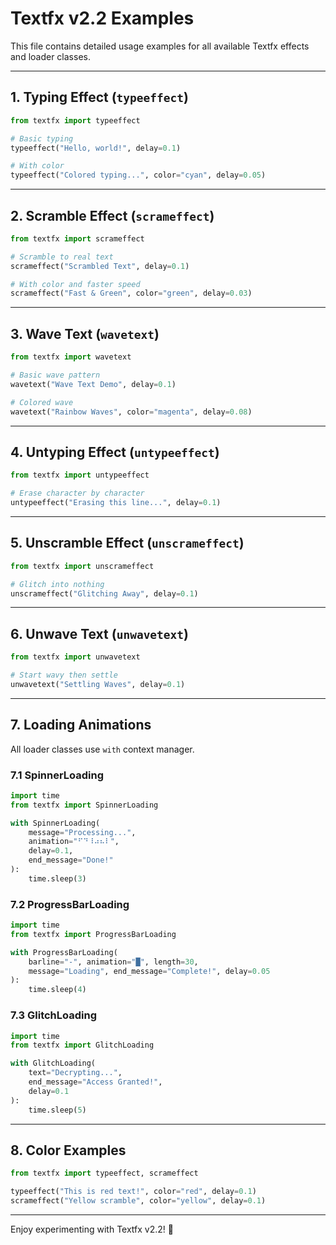 # Textfx v2.2 Examples

This file contains detailed usage examples for all available Textfx effects and loader classes.

---

## 1. Typing Effect (`typeeffect`)

```python
from textfx import typeeffect

# Basic typing
typeeffect("Hello, world!", delay=0.1)

# With color
typeeffect("Colored typing...", color="cyan", delay=0.05)
```

---

## 2. Scramble Effect (`scrameffect`)

```python
from textfx import scrameffect

# Scramble to real text
scrameffect("Scrambled Text", delay=0.1)

# With color and faster speed
scrameffect("Fast & Green", color="green", delay=0.03)
```

---

## 3. Wave Text (`wavetext`)

```python
from textfx import wavetext

# Basic wave pattern
wavetext("Wave Text Demo", delay=0.1)

# Colored wave
wavetext("Rainbow Waves", color="magenta", delay=0.08)
```

---

## 4. Untyping Effect (`untypeeffect`)

```python
from textfx import untypeeffect

# Erase character by character
untypeeffect("Erasing this line...", delay=0.1)
```

---

## 5. Unscramble Effect (`unscrameffect`)

```python
from textfx import unscrameffect

# Glitch into nothing
unscrameffect("Glitching Away", delay=0.1)
```

---

## 6. Unwave Text (`unwavetext`)

```python
from textfx import unwavetext

# Start wavy then settle
unwavetext("Settling Waves", delay=0.1)
```

---

## 7. Loading Animations

All loader classes use `with` context manager.

### 7.1 SpinnerLoading

```python
import time
from textfx import SpinnerLoading

with SpinnerLoading(
    message="Processing...",
    animation="⠋⠙⠸⠴⠦⠇",
    delay=0.1,
    end_message="Done!"
):
    time.sleep(3)
```

### 7.2 ProgressBarLoading

```python
import time
from textfx import ProgressBarLoading

with ProgressBarLoading(
    barline="-", animation="█", length=30,
    message="Loading", end_message="Complete!", delay=0.05
):
    time.sleep(4)
```

### 7.3 GlitchLoading

```python
import time
from textfx import GlitchLoading

with GlitchLoading(
    text="Decrypting...",
    end_message="Access Granted!",
    delay=0.1
):
    time.sleep(5)
```

---

## 8. Color Examples

```python
from textfx import typeeffect, scrameffect

typeeffect("This is red text!", color="red", delay=0.1)
scrameffect("Yellow scramble", color="yellow", delay=0.1)
```

---

Enjoy experimenting with Textfx v2.2! 🎉
